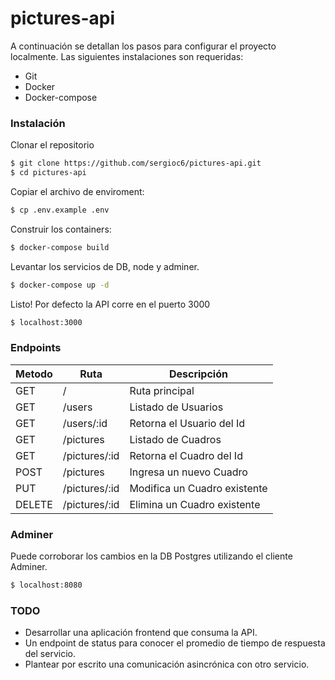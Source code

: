 # pictures-api

A continuación se detallan los pasos para configurar el proyecto localmente. Las siguientes instalaciones son requeridas:

  - Git
  - Docker
  - Docker-compose


### Instalación

Clonar el repositorio
```sh
$ git clone https://github.com/sergioc6/pictures-api.git
$ cd pictures-api
```

Copiar el archivo de enviroment:
```sh
$ cp .env.example .env
```

Construir los containers:
```sh
$ docker-compose build
```
Levantar los servicios de DB, node y adminer.
```sh
$ docker-compose up -d
```

Listo! Por defecto la API corre en el puerto 3000
```sh
$ localhost:3000
```

### Endpoints

| Metodo | Ruta | Descripción |
| --- | --- | ---|
| GET | / | Ruta principal |
| GET | /users | Listado de Usuarios |
| GET | /users/:id | Retorna el Usuario del Id |
| GET | /pictures | Listado de Cuadros |
| GET | /pictures/:id | Retorna el Cuadro del Id |
| POST | /pictures | Ingresa un nuevo Cuadro |
| PUT | /pictures/:id | Modifica un Cuadro existente |
| DELETE | /pictures/:id | Elimina un Cuadro existente |

### Adminer
Puede corroborar los cambios en la DB Postgres utilizando el cliente Adminer.
```sh
$ localhost:8080
```

### TODO
- Desarrollar una aplicación frontend que consuma la API.
- Un endpoint de status para conocer el promedio de tiempo de respuesta
del servicio.
- Plantear por escrito una comunicación asincrónica con otro servicio.
